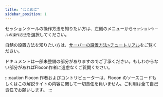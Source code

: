 ```yaml
---
title: "はじめに"
sidebar_position: 1
---
```


セッションツールの操作方法を知りたい方は、左側のメニューから`セッションツールの操作方法`を選択してください。

自鯖の設置方法を知りたい方は、[サーバーの設置方法>チュートリアル](./server/tutorial/intro.md)をご覧ください。

ドキュメントは一部未整備の部分がありますのでご了承ください。もしわからない部分があればFlocon作者に遠慮なくご質問ください。

:::caution
Flocon 作者およびコントリビューターは、Flocon のソースコードもしくはこの解説サイトの内容に関して一切責任を負いません。ご利用は全て自己責任でお願いします。
:::
